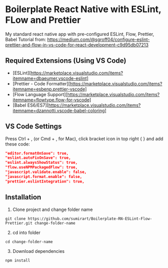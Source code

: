 # Boilerplate React Native with ESLint, FLow and Prettier

My standard react native app with pre-configured ESLint, Flow, Prettier, Babel
Tutorial from: https://medium.com/@sgroff04/configure-eslint-prettier-and-flow-in-vs-code-for-react-development-c9d95db07213

## Required Extensions (Using VS Code)

- [ESLint][https://marketplace.visualstudio.com/items?itemname=dbaeumer.vscode-eslint]
- [Prettier - Code Formatter][https://marketplace.visualstudio.com/items?itemname=esbenp.prettier-vscode]
- [Flow Language Support][https://marketplace.visualstudio.com/items?itemname=flowtype.flow-for-vscode]
- [Babel ES6/ES7][https://marketplace.visualstudio.com/items?itemname=dzannotti.vscode-babel-coloring]

## VS Code Settings

Press Ctrl + , (or Cmd + , for Mac), click bracket icon in top right { } and add these code:

```json
"editor.formatOnSave": true,
"eslint.autoFixOnSave": true,
"eslint.alwaysShowStatus": true,
"flow.useNPMPackagedFlow": true,
"javascript.validate.enable": false,
"javascript.format.enable": false,
"prettier.eslintIntegration": true,
```

## Installation

1. Clone project and change folder name

```
git clone https://github.com/sumirart/Boilerplate-RN-ESLint-Flow-Prettier.git change-folder-name
```

2. cd into folder

```
cd change-folder-name
```

3. Download dependencies

```
npm install
```
